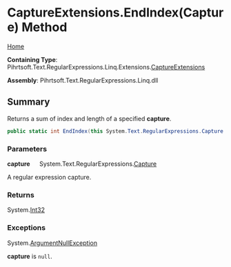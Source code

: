 # CaptureExtensions\.EndIndex\(Capture\) Method

[Home](../../../../../../../README.md)

**Containing Type**: Pihrtsoft\.Text\.RegularExpressions\.Linq\.Extensions\.[CaptureExtensions](../README.md)

**Assembly**: Pihrtsoft\.Text\.RegularExpressions\.Linq\.dll

## Summary

Returns a sum of index and length of a specified **capture**\.

```csharp
public static int EndIndex(this System.Text.RegularExpressions.Capture capture)
```

### Parameters

**capture** &emsp; System\.Text\.RegularExpressions\.[Capture](https://docs.microsoft.com/en-us/dotnet/api/system.text.regularexpressions.capture)

A regular expression capture\.

### Returns

System\.[Int32](https://docs.microsoft.com/en-us/dotnet/api/system.int32)

### Exceptions

System\.[ArgumentNullException](https://docs.microsoft.com/en-us/dotnet/api/system.argumentnullexception)

**capture** is `null`\.

